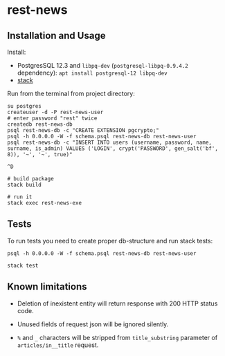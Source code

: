 # rest-news

## Installation and Usage

Install:

- PostgresSQL 12.3 and `libpq-dev` (`postgresql-libpq-0.9.4.2` dependency):
```apt install postgresql-12 libpq-dev```
- [stack](https://docs.haskellstack.org/en/stable/README/#how-to-install)

Run from the terminal from project directory: 

```
su postgres
createuser -d -P rest-news-user
# enter password "rest" twice
createdb rest-news-db
psql rest-news-db -c "CREATE EXTENSION pgcrypto;"
psql -h 0.0.0.0 -W -f schema.psql rest-news-db rest-news-user
psql rest-news-db -c "INSERT INTO users (username, password, name, surname, is_admin) VALUES ('LOGIN', crypt('PASSWORD', gen_salt('bf', 8)), '~', '~', true)"

^D

# build package
stack build

# run it
stack exec rest-news-exe
```

## Tests

To run tests you need to create proper db-structure and run stack tests:

```
psql -h 0.0.0.0 -W -f schema.psql rest-news-db rest-news-user

stack test
```

## Known limitations

- Deletion of inexistent entity will return response with 200 HTTP status code.

- Unused fields of request json will be ignored silently.

- `%` and `_` characters will be stripped from `title_substring` parameter of `articles/in__title` request.
